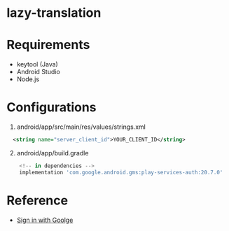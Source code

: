 # lazy-translation

# Requirements

- keytool (Java)
- Android Studio
- Node.js

# Configurations

1. android/app/src/main/res/values/strings.xml

```xml
  <string name="server_client_id">YOUR_CLIENT_ID</string>
```

2. android/app/build.gradle

```gradle
    <!-- in dependencies -->
    implementation 'com.google.android.gms:play-services-auth:20.7.0'
```

# Reference

- [Sign in with Goolge](https://www.youtube.com/watch?v=vojHmGUGUGc)

